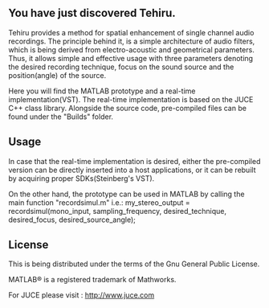 ## You have just discovered Tehiru.

Tehiru provides a method for spatial enhancement of single channel audio recordings. The principle behind it, is a simple architecture of audio filters, which is being derived from electro-acoustic and geometrical
parameters. Thus, it allows simple and effective usage with
three parameters denoting the desired recording technique, focus on the sound source and the position(angle) of the source.


Here you will find the MATLAB prototype and a real-time implementation(VST).
The real-time implementation is based on the JUCE C++ class library. Alongside the source code, pre-compiled files can be found under the 
"Builds" folder. 

## Usage
In case that the real-time implementation is desired, either the pre-compiled version can be directly inserted into a host applications, or it can be rebuilt by acquiring proper SDKs(Steinberg's VST).

On the other hand, the prototype can be used in MATLAB by calling 
the main function "recordsimul.m" i.e.:
my_stereo_output = recordsimul(mono_input, sampling_frequency, desired_technique, desired_focus, desired_source_angle);

## License
This is being distributed under the terms of the Gnu General Public License.

MATLAB® is a registered trademark of Mathworks.

For JUCE please visit : http://www.juce.com